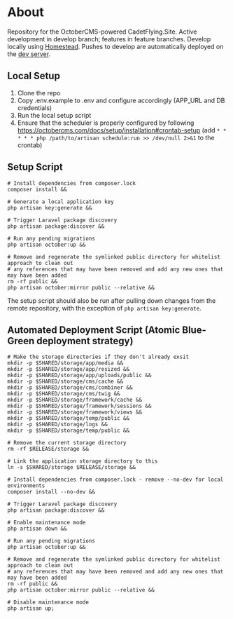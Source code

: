 # About

Repository for the OctoberCMS-powered CadetFlying.Site.
Active development in develop branch; features in feature branches.
Develop locally using [Homestead](https://laravel.com/docs/6.x/homestead).
Pushes to develop are automatically deployed on the [dev server](https://cadetflying.site/).

## Local Setup

1. Clone the repo
2. Copy .env.example to .env and configure accordingly (APP_URL and DB credentials)
3. Run the local setup script
4. Ensure that the scheduler is properly configured by following https://octobercms.com/docs/setup/installation#crontab-setup (add `* * * * * php /path/to/artisan schedule:run >> /dev/null 2>&1` to the crontab)

## Setup Script

```shell
# Install dependencies from composer.lock
composer install &&

# Generate a local application key
php artisan key:generate &&

# Trigger Laravel package discovery
php artisan package:discover &&

# Run any pending migrations
php artisan october:up &&

# Remove and regenerate the symlinked public directory for whitelist approach to clean out
# any references that may have been removed and add any new ones that may have been added
rm -rf public &&
php artisan october:mirror public --relative &&
```

The setup script should also be run after pulling down changes from the remote repository, with the exception of `php artisan key:generate`.

## Automated Deployment Script (Atomic Blue-Green deployment strategy)
```shell
# Make the storage directories if they don't already exsit
mkdir -p $SHARED/storage/app/media &&
mkdir -p $SHARED/storage/app/resized &&
mkdir -p $SHARED/storage/app/uploads/public &&
mkdir -p $SHARED/storage/cms/cache &&
mkdir -p $SHARED/storage/cms/combiner &&
mkdir -p $SHARED/storage/cms/twig &&
mkdir -p $SHARED/storage/framework/cache &&
mkdir -p $SHARED/storage/framework/sessions &&
mkdir -p $SHARED/storage/framework/views &&
mkdir -p $SHARED/storage/temp/public &&
mkdir -p $SHARED/storage/logs &&
mkdir -p $SHARED/storage/temp/public &&

# Remove the current storage directory
rm -rf $RELEASE/storage &&

# Link the application storage directory to this
ln -s $SHARED/storage $RELEASE/storage &&

# Install dependencies from composer.lock - remove --no-dev for local environments
composer install --no-dev &&

# Trigger Laravel package discovery
php artisan package:discover &&

# Enable maintenance mode
php artisan down &&

# Run any pending migrations
php artisan october:up &&

# Remove and regenerate the symlinked public directory for whitelist approach to clean out
# any references that may have been removed and add any new ones that may have been added
rm -rf public &&
php artisan october:mirror public --relative &&

# Disable maintenance mode
php artisan up;
```